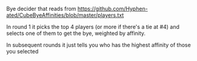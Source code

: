 Bye decider that reads from https://github.com/Hyphen-ated/CubeByeAffinities/blob/master/players.txt

In round 1 it picks the top 4 players (or more if there's a tie at #4) and selects one of them to get the bye, weighted by affinity.

In subsequent rounds it just tells you who has the highest affinity of those you selected
